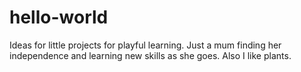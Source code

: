 # hello-world
Ideas for little projects for playful learning.
Just a mum finding her independence and learning new skills as she goes. Also I like plants. 
